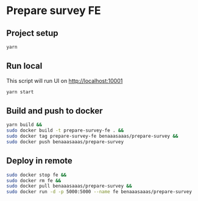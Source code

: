 # Prepare survey FE

## Project setup

```bash
yarn
```

## Run local

This script will run UI on [http://localhost:10001](http://localhost:10001)
```bash
yarn start
```

## Build and push to docker
```bash
yarn build &&
sudo docker build -t prepare-survey-fe . &&
sudo docker tag prepare-survey-fe benaaasaaas/prepare-survey &&
sudo docker push benaaasaaas/prepare-survey
```

## Deploy in remote
```bash
sudo docker stop fe &&
sudo docker rm fe &&
sudo docker pull benaaasaaas/prepare-survey &&
sudo docker run -d -p 5000:5000 --name fe benaaasaaas/prepare-survey
```
